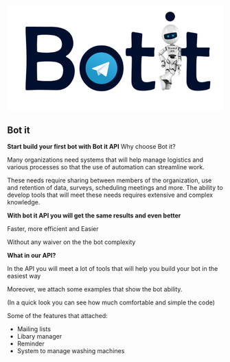 <img src="./other/logo.png">

## Bot it
**Start build your first bot with Bot it API**
Why choose Bot it?

Many organizations need systems that will help manage logistics and various processes so that the use of automation can streamline work.

These needs require sharing between members of the organization, use and retention of data, surveys, scheduling meetings and more. The ability to develop tools that will meet these needs requires extensive and complex knowledge.

**With bot it API you will get the same results and even better**

Faster, more efficient and Easier

Without any waiver on the the bot complexity


**What in our API?**

In the API you will meet a lot of tools that will help you build your bot in the easiest way

Moreover, we attach some examples that show the bot ability.

(In a quick look you can see how much comfortable and simple the code)

Some of the features that attached:

* Mailing lists
* Libary manager
* Reminder
* System to manage washing machines


